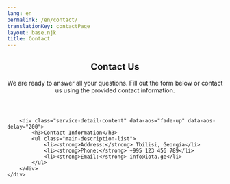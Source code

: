 ```yaml
---
lang: en
permalink: /en/contact/
translationKey: contactPage
layout: base.njk
title: Contact
---
```


<section class="service-detail-section">
    <div class="container">
        <header class="service-detail-header" data-aos="fade-up">
            <h1>Contact Us</h1>
            <div class="service-general-description">
                <p>We are ready to answer all your questions. Fill out the form below or contact us using the provided contact information.</p>
            </div>
        </header>

        <div class="service-detail-content" data-aos="fade-up" data-aos-delay="200">
            <h3>Contact Information</h3>
            <ul class="main-description-list">
                <li><strong>Address:</strong> Tbilisi, Georgia</li>
                <li><strong>Phone:</strong> +995 123 456 789</li>
                <li><strong>Email:</strong> info@iota.ge</li>
            </ul>
        </div>
    </div>
</section>